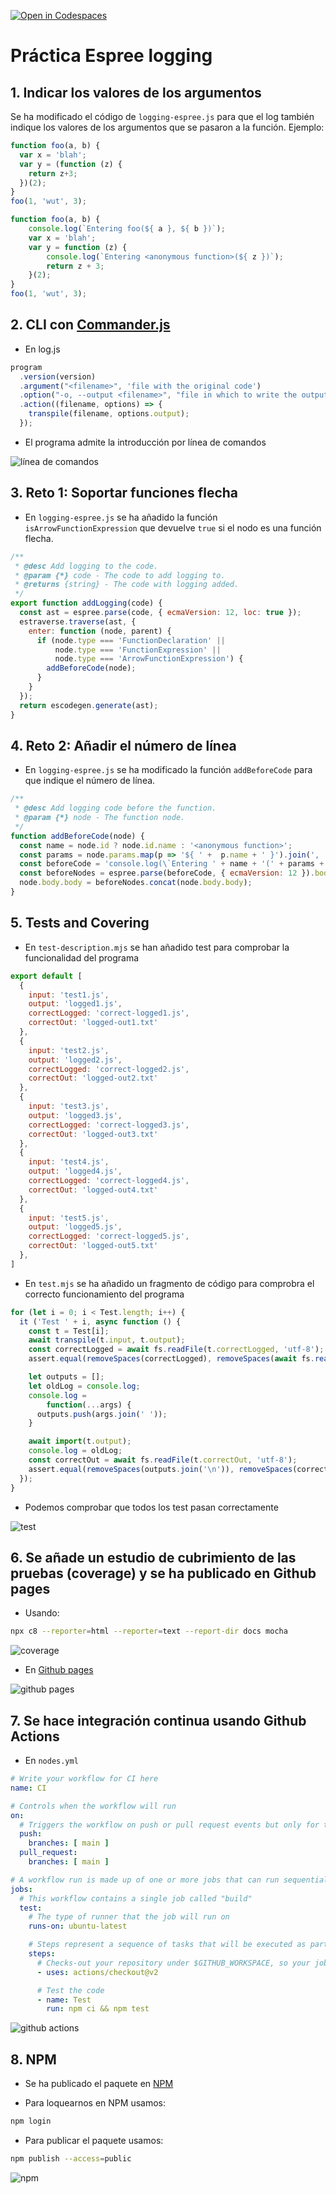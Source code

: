 [![Open in Codespaces](https://classroom.github.com/assets/launch-codespace-f4981d0f882b2a3f0472912d15f9806d57e124e0fc890972558857b51b24a6f9.svg)](https://classroom.github.com/open-in-codespaces?assignment_repo_id=10331479)
# Práctica Espree logging

## 1. Indicar los valores de los argumentos

Se ha modificado el código de `logging-espree.js` para que el log también indique los valores de los argumentos que se pasaron a la función. 
Ejemplo:

```javascript
function foo(a, b) {
  var x = 'blah';
  var y = (function (z) {
    return z+3;
  })(2);
}
foo(1, 'wut', 3);
```

```javascript
function foo(a, b) {
    console.log(`Entering foo(${ a }, ${ b })`);
    var x = 'blah';
    var y = function (z) {
        console.log(`Entering <anonymous function>(${ z })`);
        return z + 3;
    }(2);
}
foo(1, 'wut', 3);
```

## 2. CLI con [Commander.js](https://www.npmjs.com/package/commander)

- En log.js

```javascript
program
  .version(version)
  .argument("<filename>", 'file with the original code')
  .option("-o, --output <filename>", "file in which to write the output")
  .action((filename, options) => {
    transpile(filename, options.output);
  });
```

- El programa admite la introducción por línea de comandos

![línea de comandos](./docs/comandos.png)

## 3. Reto 1: Soportar funciones flecha

- En `logging-espree.js` se ha añadido la función `isArrowFunctionExpression` que devuelve `true` si el nodo es una función flecha.

```javascript
/**
 * @desc Add logging to the code.
 * @param {*} code - The code to add logging to.
 * @returns {string} - The code with logging added.
 */
export function addLogging(code) {
  const ast = espree.parse(code, { ecmaVersion: 12, loc: true });
  estraverse.traverse(ast, {
    enter: function (node, parent) {
      if (node.type === 'FunctionDeclaration' ||
          node.type === 'FunctionExpression' ||
          node.type === 'ArrowFunctionExpression') {
        addBeforeCode(node);
      }
    }
  });
  return escodegen.generate(ast);
}
```

## 4. Reto 2: Añadir el número de línea

- En `logging-espree.js` se ha modificado la función `addBeforeCode` para que indique el número de línea.

```javascript
/**
 * @desc Add logging code before the function.
 * @param {*} node - The function node.
 */
function addBeforeCode(node) {
  const name = node.id ? node.id.name : '<anonymous function>';
  const params = node.params.map(p => '${ ' +  p.name + ' }').join(', ');
  const beforeCode = 'console.log(\`Entering ' + name + '(' + params + ') at line ' + node.loc.start.line + '\`);';
  const beforeNodes = espree.parse(beforeCode, { ecmaVersion: 12 }).body;
  node.body.body = beforeNodes.concat(node.body.body);
}
```

## 5. Tests and Covering

- En `test-description.mjs` se han añadido test para comprobar la funcionalidad del programa

```mjs
export default [
  {
    input: 'test1.js',
    output: 'logged1.js',
    correctLogged: 'correct-logged1.js',
    correctOut: 'logged-out1.txt'
  },
  {
    input: 'test2.js',
    output: 'logged2.js',
    correctLogged: 'correct-logged2.js',
    correctOut: 'logged-out2.txt'
  },
  {
    input: 'test3.js',
    output: 'logged3.js',
    correctLogged: 'correct-logged3.js',
    correctOut: 'logged-out3.txt'
  },
  {
    input: 'test4.js',
    output: 'logged4.js',
    correctLogged: 'correct-logged4.js',
    correctOut: 'logged-out4.txt'
  },
  {
    input: 'test5.js',
    output: 'logged5.js',
    correctLogged: 'correct-logged5.js',
    correctOut: 'logged-out5.txt'
  },
]
```

- En `test.mjs` se ha añadido un fragmento de código para comprobra el correcto funcionamiento del programa

```mjs
for (let i = 0; i < Test.length; i++) {
  it ('Test ' + i, async function () {
    const t = Test[i];
    await transpile(t.input, t.output);
    const correctLogged = await fs.readFile(t.correctLogged, 'utf-8');
    assert.equal(removeSpaces(correctLogged), removeSpaces(await fs.readFile(t.output, 'utf-8')));

    let outputs = [];
    let oldLog = console.log;
    console.log =
        function(...args) {
      outputs.push(args.join(' '));
    }

    await import(t.output);
    console.log = oldLog;
    const correctOut = await fs.readFile(t.correctOut, 'utf-8');
    assert.equal(removeSpaces(outputs.join('\n')), removeSpaces(correctOut));
  });
}
```

- Podemos comprobar que todos los test pasan correctamente

![test](./docs/test.png)

## 6. Se añade un estudio de cubrimiento de las pruebas (coverage) y se ha publicado en Github pages

- Usando: 

```bash
npx c8 --reporter=html --reporter=text --report-dir docs mocha
```

![coverage](./docs/coverage.png)

- En [Github pages](https://ull-esit-pl-2223.github.io/espree-logging-alicia_guadalupe-cruz-alu0101420868/)

![github pages](./docs/github-pages.png)

## 7. Se hace integración continua usando Github Actions

- En `nodes.yml`

```yml
# Write your workflow for CI here
name: CI

# Controls when the workflow will run
on:
  # Triggers the workflow on push or pull request events but only for the $default-branch branch
  push:
    branches: [ main ]
  pull_request:
    branches: [ main ]

# A workflow run is made up of one or more jobs that can run sequentially or in parallel
jobs:
  # This workflow contains a single job called "build"
  test:
    # The type of runner that the job will run on
    runs-on: ubuntu-latest

    # Steps represent a sequence of tasks that will be executed as part of the job
    steps:
      # Checks-out your repository under $GITHUB_WORKSPACE, so your job can access it
      - uses: actions/checkout@v2

      # Test the code
      - name: Test
        run: npm ci && npm test
```
![github actions](./docs/github-actions.png)

## 8. NPM

- Se ha publicado el paquete en [NPM](https://www.npmjs.com/package/espree-logging-alicia_guadalupe-cruz-alu0101420868)

- Para loquearnos en NPM usamos:

```bash
npm login
```

- Para publicar el paquete usamos:

```bash
npm publish --access=public
```

![npm](./docs/npm.png)
